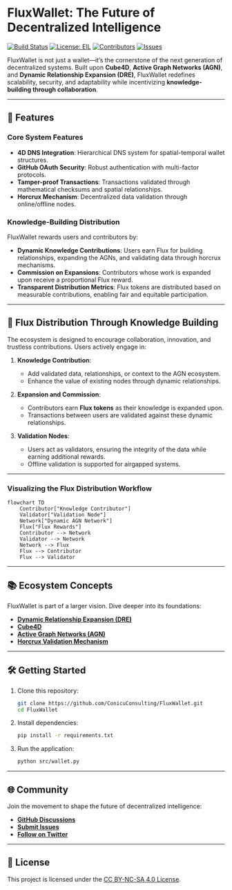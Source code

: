 # **FluxWallet: The Future of Decentralized Intelligence**

[![Build Status](https://img.shields.io/github/actions/workflow/status/ConicuConsulting/FluxWallet/ci.yml?branch=main)](https://github.com/ConicuConsulting/FluxWallet/actions)
[![License: EIL]([https://img.shields.io/badge/License-CC%20BY--NC--SA-blue.svg)](https://medium.com/@callum_26623/introducing-the-empathic-innovation-license-eil-a-framework-for-responsible-use-of-7e6a96cfc3bc)
[![Contributors](https://img.shields.io/github/contributors/ConicuConsulting/FluxWallet)](https://github.com/ConicuConsulting/FluxWallet/graphs/contributors)
[![Issues](https://img.shields.io/github/issues/ConicuConsulting/FluxWallet)](https://github.com/ConicuConsulting/FluxWallet/issues)

FluxWallet is not just a wallet—it’s the cornerstone of the next generation of decentralized systems. Built upon **Cube4D**, **Active Graph Networks (AGN)**, and **Dynamic Relationship Expansion (DRE)**, FluxWallet redefines scalability, security, and adaptability while incentivizing **knowledge-building through collaboration**.

---

## **🚀 Features**

### **Core System Features**
- **4D DNS Integration**: Hierarchical DNS system for spatial-temporal wallet structures.
- **GitHub OAuth Security**: Robust authentication with multi-factor protocols.
- **Tamper-proof Transactions**: Transactions validated through mathematical checksums and spatial relationships.
- **Horcrux Mechanism**: Decentralized data validation through online/offline nodes.

### **Knowledge-Building Distribution**
FluxWallet rewards users and contributors by:
- **Dynamic Knowledge Contributions**: Users earn Flux for building relationships, expanding the AGNs, and validating data through horcrux mechanisms.
- **Commission on Expansions**: Contributors whose work is expanded upon receive a proportional Flux reward.
- **Transparent Distribution Metrics**: Flux tokens are distributed based on measurable contributions, enabling fair and equitable participation.

---

## **🌌 Flux Distribution Through Knowledge Building**

The ecosystem is designed to encourage collaboration, innovation, and trustless contributions. Users actively engage in:
1. **Knowledge Contribution**:
   - Add validated data, relationships, or context to the AGN ecosystem.
   - Enhance the value of existing nodes through dynamic relationships.

2. **Expansion and Commission**:
   - Contributors earn **Flux tokens** as their knowledge is expanded upon.
   - Transactions between users are validated against these dynamic relationships.

3. **Validation Nodes**:
   - Users act as validators, ensuring the integrity of the data while earning additional rewards.
   - Offline validation is supported for airgapped systems.

---

### **Visualizing the Flux Distribution Workflow**
```mermaid
flowchart TD
    Contributor["Knowledge Contributor"]
    Validator["Validation Node"]
    Network["Dynamic AGN Network"]
    Flux["Flux Rewards"]
    Contributor --> Network
    Validator --> Network
    Network --> Flux
    Flux --> Contributor
    Flux --> Validator
```

---

## **📚 Ecosystem Concepts**

FluxWallet is part of a larger vision. Dive deeper into its foundations:  
- **[Dynamic Relationship Expansion (DRE)](https://medium.com/cognitive-driven-ai-the-future-of-relational/dynamic-relationship-expansion-dre-framework-iteration-4-09443979f9ea)**  
- **[Cube4D](https://medium.com/@callummaystone/cube4d-redefining-4d-data-structures-7e2d1f3c8e4e)**  
- **[Active Graph Networks (AGN)](https://medium.com/@callummaystone/introducing-active-graph-networks-b4d5c8e76f1b)**  
- **[Horcrux Validation Mechanism](https://medium.com/@callummaystone/horcrux-validation-explained-8343e2d7b98f)**  

---

## **🛠️ Getting Started**

1. Clone this repository:
   ```bash
   git clone https://github.com/ConicuConsulting/FluxWallet.git
   cd FluxWallet
   ```
2. Install dependencies:
   ```bash
   pip install -r requirements.txt
   ```
3. Run the application:
   ```bash
   python src/wallet.py
   ```

---

## **🌐 Community**

Join the movement to shape the future of decentralized intelligence:
- **[GitHub Discussions](https://github.com/ConicuConsulting/FluxWallet/discussions)**
- **[Submit Issues](https://github.com/ConicuConsulting/FluxWallet/issues)**
- **[Follow on Twitter](https://twitter.com/ConicuConsulting)**

---

## **📜 License**

This project is licensed under the [CC BY-NC-SA 4.0 License](https://creativecommons.org/licenses/by-nc-sa/4.0/).
